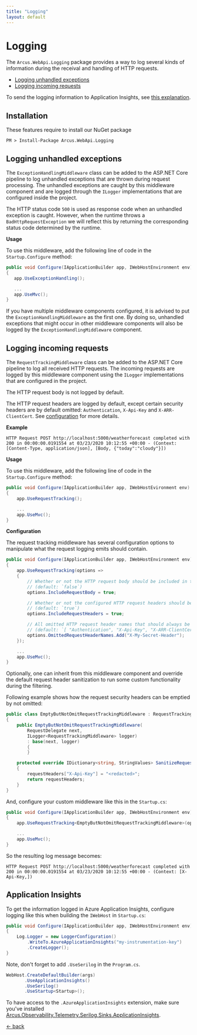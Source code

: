 ```yaml
---
title: "Logging"
layout: default
---
```


# Logging

The `Arcus.WebApi.Logging` package provides a way to log several kinds of information during the receival and handling of HTTP requests.

- [Logging unhandled exceptions](#logging-unhandled-exceptions)
- [Logging incoming requests](#logging-incoming-requests)

To send the logging information to Application Insights, see [this explanation](#application-insights).

## Installation

These features require to install our NuGet package

```shell
PM > Install-Package Arcus.WebApi.Logging
```

## Logging unhandled exceptions

The `ExceptionHandlingMiddleware` class can be added to the <span>ASP.NET</span> Core pipeline to log unhandled exceptions that are thrown during request processing.
The unhandled exceptions are caught by this middleware component and are logged through the `ILogger` implementations that are configured inside the project.

The HTTP status code `500` is used as response code when an unhandled exception is caught. 
However, when the runtime throws a `BadHttpRequestException` we will reflect this by returning the corresponding status code determined by the runtime.

**Usage**

To use this middleware, add the following line of code in the `Startup.Configure` method:

```csharp
public void Configure(IApplicationBuilder app, IWebHostEnvironment env)
{
   app.UseExceptionHandling();

   ...
   app.UseMvc();
}
```

If you have multiple middleware components configured, it is advised to put the `ExceptionHandlingMiddleware` as the first one.
By doing so, unhandled exceptions that might occur in other middleware components will also be logged by the `ExceptionHandlingMiddleware` component.

## Logging incoming requests

The `RequestTrackingMiddleware` class can be added to the <span>ASP.NET</span> Core pipeline to log all received HTTP requests.
The incoming requests are logged by this middleware component using the `ILogger` implementations that are configured in the project.

The HTTP request body is not logged by default.

The HTTP request headers are logged by default, except certain security headers are by default omitted: `Authentication`, `X-Api-Key` and `X-ARR-ClientCert`.
See [configuration](#configuration) for more details.

**Example**

`HTTP Request POST http://localhost:5000/weatherforecast completed with 200 in 00:00:00.0191554 at 03/23/2020 10:12:55 +00:00 - (Context: [Content-Type, application/json], [Body, {"today":"cloudy"}])`

**Usage**

To use this middleware, add the following line of code in the `Startup.Configure` method:

```csharp
public void Configure(IApplicationBuilder app, IWebHostEvironment env)
{
    app.UseRequestTracking();

    ...
    app.UseMvc();
}
```

**Configuration**

The request tracking middleware has several configuration options to manipulate what the request logging emits should contain.

```csharp
public void Configure(IApplicationBuilder app, IWebHostEnvironment env)
{
    app.UseRequestTracking(options =>
    {
        // Whether or not the HTTP request body should be included in the request tracking logging emits.
        // (default: `false`)
        options.IncludeRequestBody = true;

        // Whether or not the configured HTTP request headers should be included in the request tracking logging emits.
        // (default: `true`)
        options.IncludeRequestHeaders = true;

        // All omitted HTTP request header names that should always be excluded from the request tracking logging emits.
        // (default: `[ "Authentication", "X-Api-Key", "X-ARR-ClientCert" ]`)
        options.OmittedRequestHeaderNames.Add("X-My-Secret-Header");
    });

    ...
    app.UseMvc();
}
```

Optionally, one can inherit from this middleware component and override the default request header sanitization to run some custom functionality during the filtering.

Following example shows how the request security headers can be emptied by not omitted:

```csharp
public class EmptyButNotOmitRequestTrackingMiddleware : RequestTrackingMiddleware
{
    public EmptyButNotOmitRequestTrackingMiddleware(
        RequestDelegate next,
        ILogger<RequestTrackingMiddleware> logger) 
        : base(next, logger)
        {
        }

    protected override IDictionary<string, StringValues> SanitizeRequestHeaders(IDictionary<string, StringValues> requestHeaders)
    {
        requestHeaders["X-Api-Key"] = "<redacted>";
        return requestHeaders;
    }
}
```

And, configure your custom middleware like this in the `Startup.cs`:

```csharp
public void Configure(IApplicationBuilder app, IWebHostEnvironment env)
{
    app.UseRequestTracking<EmptyButNotOmitRequestTrackingMiddleware>(options => options.OmittedHeaderNames.Clear());

    ...
    app.UseMvc();
}
```

So the resulting log message becomes:

`HTTP Request POST http://localhost:5000/weatherforecast completed with 200 in 00:00:00.0191554 at 03/23/2020 10:12:55 +00:00 - (Context: [X-Api-Key,])`

## Application Insights

To get the information logged in Azure Application Insights, configure logging like this when building the `IWebHost` in `Startup.cs`:

```csharp
public void Configure(IApplicationBuilder app, IWebHostEnvironment env)
{
    Log.Logger = new LoggerConfiguration()
        .WriteTo.AzureApplicationInsights("my-instrumentation-key")
        .CreateLogger();
}
```

Note, don't forget to add `.UseSerilog` in the `Program.cs`.

```csharp
WebHost.CreateDefaultBuilder(args)
       .UseApplicationInsights()
       .UseSerilog()
       .UseStartup<Startup>();
```

To have access to the `.AzureApplicationInsights` extension, make sure you've installed [Arcus.Observability.Telemetry.Serilog.Sinks.ApplicationInsights](https://www.nuget.org/packages/Arcus.Observability.Telemetry.Serilog.Sinks.ApplicationInsights/).

[&larr; back](/)
